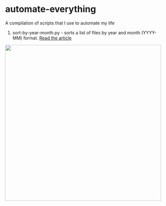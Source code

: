 # automate-everything
A compilation of scripts that I use to automate my life

1. sort-by-year-month.py - sorts a list of files by year and month (YYYY-MM) format. [Read the article](https://dev.to/alfielytorres/organising-cat-videos-using-python-429g)
<img src="https://media1.giphy.com/media/JstDtOVw0E5Lq55i1p/giphy.gif" width="500">

